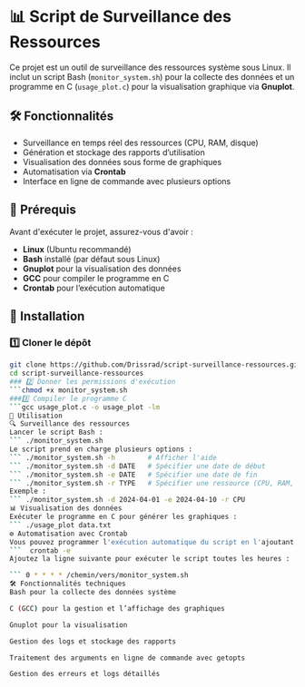 # 📊 Script de Surveillance des Ressources

Ce projet est un outil de surveillance des ressources système sous Linux. Il inclut un script Bash (`monitor_system.sh`) pour la collecte des données et un programme en C (`usage_plot.c`) pour la visualisation graphique via **Gnuplot**.

## 🛠️ Fonctionnalités

- Surveillance en temps réel des ressources (CPU, RAM, disque)
- Génération et stockage des rapports d’utilisation
- Visualisation des données sous forme de graphiques
- Automatisation via **Crontab**
- Interface en ligne de commande avec plusieurs options

## 📌 Prérequis

Avant d'exécuter le projet, assurez-vous d'avoir :

- **Linux** (Ubuntu recommandé)
- **Bash** installé (par défaut sous Linux)
- **Gnuplot** pour la visualisation des données
- **GCC** pour compiler le programme en C
- **Crontab** pour l’exécution automatique

## 🚀 Installation

### 1️⃣ Cloner le dépôt
```bash
git clone https://github.com/Drissrad/script-surveillance-ressources.git
cd script-surveillance-ressources
### 2️⃣ Donner les permissions d'exécution
```chmod +x monitor_system.sh
###3️⃣ Compiler le programme C
```gcc usage_plot.c -o usage_plot -lm
📖 Utilisation
🔍 Surveillance des ressources
Lancer le script Bash :
``` ./monitor_system.sh
Le script prend en charge plusieurs options :
``` ./monitor_system.sh -h        # Afficher l'aide
``` ./monitor_system.sh -d DATE   # Spécifier une date de début
``` ./monitor_system.sh -e DATE   # Spécifier une date de fin
``` ./monitor_system.sh -r TYPE   # Spécifier une ressource (CPU, RAM, DISK)
Exemple :
``` ./monitor_system.sh -d 2024-04-01 -e 2024-04-10 -r CPU
📊 Visualisation des données
Exécuter le programme en C pour générer les graphiques :
``` ./usage_plot data.txt
⚙️ Automatisation avec Crontab
Vous pouvez programmer l'exécution automatique du script en l'ajoutant à Crontab :
```  crontab -e
Ajoutez la ligne suivante pour exécuter le script toutes les heures :

``` 0 * * * * /chemin/vers/monitor_system.sh
🛠️ Fonctionnalités techniques
Bash pour la collecte des données système

C (GCC) pour la gestion et l’affichage des graphiques

Gnuplot pour la visualisation

Gestion des logs et stockage des rapports

Traitement des arguments en ligne de commande avec getopts

Gestion des erreurs et logs détaillés




